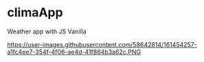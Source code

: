 # climaApp
Weather app with JS Vanilla



https://user-images.githubusercontent.com/58642814/161454257-a1fc4ee7-354f-4f06-ae4d-41f864b3a62c.PNG
